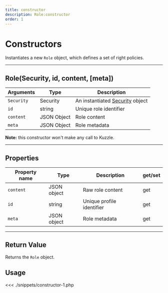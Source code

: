 ```yaml
---
title: constructor
description: Role:constructor
order: 1
---
```


# Constructors

Instantiates a new `Role` object, which defines a set of right policies.

---

## Role(Security, id, content, [meta])

| Arguments  | Type        | Description                                            |
| ---------- | ----------- | ------------------------------------------------------ |
| `Security` | Security    | An instantiated [Security](/sdk/php/3/security) object |
| `id`       | string      | Unique role identifier                                 |
| `content`  | JSON Object | Role content                                           |
| `meta`     | JSON Object | Role metadata                                          |

**Note:** this constructor won't make any call to Kuzzle.

---

## Properties

| Property name | Type        | Description               | get/set |
| ------------- | ----------- | ------------------------- | ------- |
| `content`     | JSON object | Raw role content          | get     |
| `id`          | string      | Unique profile identifier | get     |
| `meta`        | JSON object | Role metadata             | get     |

---

## Return Value

Returns the `Role` object.

## Usage

<<< ./snippets/constructor-1.php
